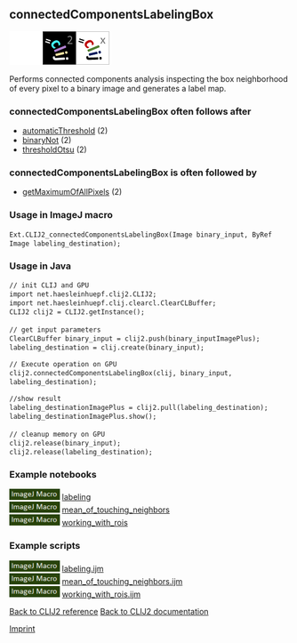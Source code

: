 ## connectedComponentsLabelingBox
<img src="images/mini_empty_logo.png"/><img src="images/mini_clij2_logo.png"/><img src="images/mini_clijx_logo.png"/>

Performs connected components analysis inspecting the box neighborhood of every pixel to a binary image and generates a label map.

### connectedComponentsLabelingBox often follows after
* <a href="reference_automaticThreshold">automaticThreshold</a> (2)
* <a href="reference_binaryNot">binaryNot</a> (2)
* <a href="reference_thresholdOtsu">thresholdOtsu</a> (2)


### connectedComponentsLabelingBox is often followed by
* <a href="reference_getMaximumOfAllPixels">getMaximumOfAllPixels</a> (2)


### Usage in ImageJ macro
```
Ext.CLIJ2_connectedComponentsLabelingBox(Image binary_input, ByRef Image labeling_destination);
```


### Usage in Java
```
// init CLIJ and GPU
import net.haesleinhuepf.clij2.CLIJ2;
import net.haesleinhuepf.clij.clearcl.ClearCLBuffer;
CLIJ2 clij2 = CLIJ2.getInstance();

// get input parameters
ClearCLBuffer binary_input = clij2.push(binary_inputImagePlus);
labeling_destination = clij.create(binary_input);
```

```
// Execute operation on GPU
clij2.connectedComponentsLabelingBox(clij, binary_input, labeling_destination);
```

```
//show result
labeling_destinationImagePlus = clij2.pull(labeling_destination);
labeling_destinationImagePlus.show();

// cleanup memory on GPU
clij2.release(binary_input);
clij2.release(labeling_destination);
```




### Example notebooks
<a href="https://clij.github.io/clij2-docs/md/labeling"><img src="images/language_macro.png" height="20"/></a> [labeling](https://clij.github.io/clij2-docs/md/labeling)  
<a href="https://clij.github.io/clij2-docs/md/mean_of_touching_neighbors"><img src="images/language_macro.png" height="20"/></a> [mean_of_touching_neighbors](https://clij.github.io/clij2-docs/md/mean_of_touching_neighbors)  
<a href="https://clij.github.io/clij2-docs/md/working_with_rois"><img src="images/language_macro.png" height="20"/></a> [working_with_rois](https://clij.github.io/clij2-docs/md/working_with_rois)  




### Example scripts
<a href="https://github.com/clij/clij2-docs/blob/master/src/main/macro/labeling.ijm"><img src="images/language_macro.png" height="20"/></a> [labeling.ijm](https://github.com/clij/clij2-docs/blob/master/src/main/macro/labeling.ijm)  
<a href="https://github.com/clij/clij2-docs/blob/master/src/main/macro/mean_of_touching_neighbors.ijm"><img src="images/language_macro.png" height="20"/></a> [mean_of_touching_neighbors.ijm](https://github.com/clij/clij2-docs/blob/master/src/main/macro/mean_of_touching_neighbors.ijm)  
<a href="https://github.com/clij/clij2-docs/blob/master/src/main/macro/working_with_rois.ijm"><img src="images/language_macro.png" height="20"/></a> [working_with_rois.ijm](https://github.com/clij/clij2-docs/blob/master/src/main/macro/working_with_rois.ijm)  


[Back to CLIJ2 reference](https://clij.github.io/clij2-docs/reference)
[Back to CLIJ2 documentation](https://clij.github.io/clij2-docs)

[Imprint](https://clij.github.io/imprint)
